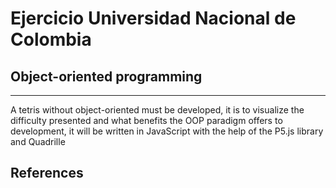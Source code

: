 # Ejercicio Universidad Nacional de Colombia

## Object-oriented programming

---

A tetris without object-oriented must be developed, it is to visualize the difficulty presented and what benefits the OOP paradigm offers to development, it will be written in JavaScript with the help of the P5.js library and Quadrille

## References
